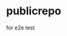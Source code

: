 # publicrepo
for e2e test































































































































































































































































































































































































































































































































































































































































































































































































































































































































































































































































































































































































































































































































































































































































































































































































































































































































































































































































































































































































































































































































































































































































































































































































































































































































































































































































































































































































































































































































































































































































































































































































